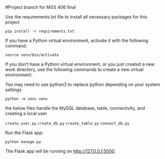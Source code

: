#Project branch for MGS 406 final 

Use the requirements.txt file to install all necessary packages for this project  

`pip install -r requirements.txt`

If you have a Python virtual environment, activate it with the following command:

`source venv/bin/activate`

If you don't have a Python virtual environment, or you just created a new work directory, use the following commands to create a new virtual environment:

You may need to use python3 to replace python depending on your system settings 

`python -m venv venv`

the below files handle the MySQL database, table, connectivity, and creating a local user

`create_user.py` `create_db.py` `create_table.py` `connect_db.py` 

Run the Flask app:

`python manage.py`

The Flask app will be running on http://127.0.0.1:5000.
